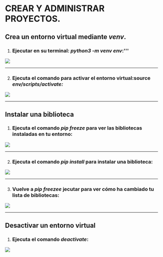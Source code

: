 # CREAR Y ADMINISTRAR PROYECTOS.
## Crea un entorno virtual mediante ***venv***.
1. ### Ejecutar en su terminal: ***python3 -m venv env***:'''
![](consola1.jpg)

---

2. ### Ejecuta el comando para activar el entorno virtual:source ***env/scripts/activate:***
![](consola2.jpg)

---

## Instalar una biblioteca
1. ### Ejecuta el comando ***pip freeze*** para ver las bibliotecas instaladas en tu entorno:
![](consola3.jpg)

---

2. ### Ejecuta el comando ***pip install*** para instalar una biblioteca:
![](consola4.jpg)

---

3. ### Vuelve a ***pip freezee*** jecutar para ver cómo ha cambiado tu lista de bibliotecas:
![](consola5.jpg)

---

## Desactivar un entorno virtual
1. ### Ejecuta el comando ***deactivate***:
![](consola6.jpg)